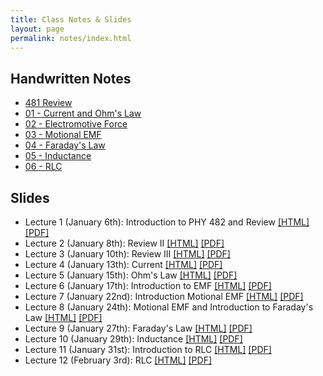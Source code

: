 ```yaml
---
title: Class Notes & Slides
layout: page
permalink: notes/index.html
---
```


## Handwritten Notes

* [481 Review](http://dannycaballero.info/phy481msu_f2019/notes/index.html)
* [01 - Current and Ohm's Law](./handwritten/01-Current_and_Ohms_Law.pdf)
* [02 - Electromotive Force](./handwritten/02-EMF.pdf)
* [03 - Motional EMF](./handwritten/03-Motional_EMF.pdf)
* [04 - Faraday's Law](./handwritten/04-Faradays_Law.pdf)
* [05 - Inductance](./handwritten/05-Inductance.pdf)
* [06 - RLC](./handwritten/06-RLC.pdf)


## Slides

* Lecture 1 (January 6th): Introduction to PHY 482 and Review [[HTML]](./01-slides.html) [[PDF]](./01-slides.pdf)
* Lecture 2 (January 8th): Review II [[HTML]](./02-slides.html) [[PDF]](./02-slides.pdf)
* Lecture 3 (January 10th): Review III [[HTML]](./03-slides.html) [[PDF]](./03-slides.pdf)
* Lecture 4 (January 13th): Current [[HTML]](./04-slides.html) [[PDF]](./04-slides.pdf)
* Lecture 5 (January 15th): Ohm's Law [[HTML]](./05-slides.html) [[PDF]](./05-slides.pdf)
* Lecture 6 (January 17th): Introduction to EMF [[HTML]](./06-slides.html) [[PDF]](./06-slides.pdf)
* Lecture 7 (January 22nd): Introduction Motional EMF [[HTML]](./07-slides.html) [[PDF]](./07-slides.pdf)
* Lecture 8 (January 24th): Motional EMF and Introduction to Faraday's Law [[HTML]](./08-slides.html) [[PDF]](./08-slides.pdf)
* Lecture 9 (January 27th): Faraday's Law [[HTML]](./09-slides.html) [[PDF]](./09-slides.pdf)
* Lecture 10 (January 29th): Inductance [[HTML]](./10-slides.html) [[PDF]](./10-slides.pdf)
* Lecture 11 (January 31st): Introduction to RLC [[HTML]](./11-slides.html) [[PDF]](./11-slides.pdf)
* Lecture 12 (February 3rd): RLC [[HTML]](./12-slides.html) [[PDF]](./12-slides.pdf)
